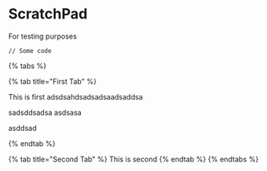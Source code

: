 # ScratchPad

For testing purposes

```
// Some code
```

{% tabs %}

{% tab title="First Tab" %}

This is first adsdsahdsadsadsaadsaddsa

sadsddsadsa
asdsasa

asddsad

{% endtab %}

{% tab title="Second Tab" %}
This is second
{% endtab %}
{% endtabs %}
